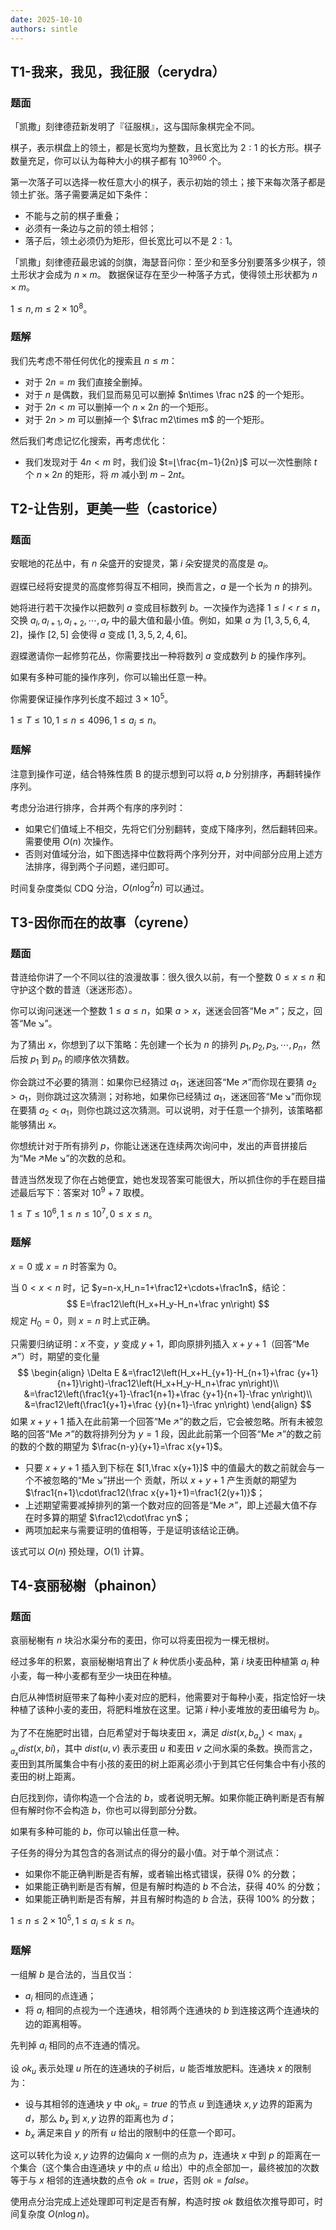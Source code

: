```yaml
---
date: 2025-10-10
authors: sintle
---
```


## T1-我来，我见，我征服（cerydra）

### 题面

「凯撒」刻律德菈新发明了『征服棋』，这与国际象棋完全不同。

棋子，表示棋盘上的领土，都是长宽均为整数，且长宽比为 $2:1$ 的长方形。棋子数量充足，你可以认为每种大小的棋子都有 $10^{3960}$ 个。

第一次落子可以选择一枚任意大小的棋子，表示初始的领土；接下来每次落子都是 领土扩张。落子需要满足如下条件：

-   不能与之前的棋子重叠；
-   必须有一条边与之前的领土相邻；
-   落子后，领土必须仍为矩形，但长宽比可以不是 $2:1$。

「凯撒」刻律德菈最忠诚的剑旗，海瑟音问你：至少和至多分别要落多少棋子，领土形状才会成为 $n\times m$。 数据保证存在至少一种落子方式，使得领土形状都为 $n\times m$。

$1\leq n,m\leq 2\times 10^8$。

### 题解

我们先考虑不带任何优化的搜索且 $n≤m$：

-   对于 $2n=m$ 我们直接全删掉。
-   对于 $n$ 是偶数，我们显而易见可以删掉 $n\times \frac n2$ 的一个矩形。
-   对于 $2n<m$ 可以删掉一个 $n\times 2n$ 的一个矩形。
-   对于 $2n>m$ 可以删掉一个 $\frac m2\times m$ 的一个矩形。

然后我们考虑记忆化搜索，再考虑优化：

-   我们发现对于 $4n<m$ 时，我们设 $t=⌊\frac{m−1}{2n}⌋$ 可以一次性删除 $t$ 个 $n\times 2n$ 的矩形，将 $m$ 减小到 $m−2nt$。

## T2-让告别，更美一些（castorice）

### 题面

安眠地的花丛中，有 $n$ 朵盛开的安提灵，第 $i$ 朵安提灵的高度是 $a_i$。

遐蝶已经将安提灵的高度修剪得互不相同，换而言之，$a$ 是一个长为 $n$ 的排列。

她将进行若干次操作以把数列 $a$ 变成目标数列 $b$。一次操作为选择 $1\leq l<r\leq n$，交换 $a_l,a_{l+1},a_{l+2},\cdots,a_r$ 中的最大值和最小值。例如，如果 $a$ 为 $[1,3,5,6,4,2]$，操作 $[2,5]$ 会使得 $a$ 变成 $[1,3,5,2,4,6]$。

遐蝶邀请你一起修剪花丛，你需要找出一种将数列 $a$ 变成数列 $b$ 的操作序列。

如果有多种可能的操作序列，你可以输出任意一种。

你需要保证操作序列长度不超过 $3\times 10^5$。

$1\leq T\leq 10,1\leq n\leq 4096,1\leq a_i\leq n$。

### 题解

注意到操作可逆，结合特殊性质 B 的提示想到可以将 $a,b$ 分别排序，再翻转操作序列。

考虑分治进行排序，合并两个有序的序列时：

-   如果它们值域上不相交，先将它们分别翻转，变成下降序列，然后翻转回来。需要使用 $O(n)$ 次操作。
-   否则对值域分治，如下图选择中位数将两个序列分开，对中间部分应用上述方法排序，得到两个子问题，递归即可。

时间复杂度类似 CDQ 分治，$O(n\log^2n)$ 可以通过。

## T3-因你而在的故事（cyrene）

### 题面

昔涟给你讲了一个不同以往的浪漫故事：很久很久以前，有一个整数 $0\leq x\leq n$ 和守护这个数的昔涟（迷迷形态）。

你可以询问迷迷一个整数 $1\leq a\leq n$，如果 $a>x$，迷迷会回答“$\text{Me}\!\!\nearrow$”；反之，回答“$\text{Me}\!\!\searrow$”。

为了猜出 $x$，你想到了以下策略：先创建一个长为 $n$ 的排列 $p_1,p_2,p_3,\cdots,p_n$，然后按 $p_1$ 到 $p_n$ 的顺序依次猜数。

你会跳过不必要的猜测：如果你已经猜过 $a_1$，迷迷回答“$\text{Me}\!\!\nearrow$”而你现在要猜 $a_2>a_1$，则你跳过这次猜测；对称地，如果你已经猜过 $a_1$，迷迷回答“$\text{Me}\!\!\searrow$”而你现在要猜 $a_2<a_1$，则你也跳过这次猜测。可以说明，对于任意一个排列，该策略都能够猜出 $x$。

你想统计对于所有排列 $p$，你能让迷迷在连续两次询问中，发出的声音拼接后为“$\text{Me}\!\!\nearrow$$\text{Me}\!\!\searrow$”的次数的总和。

昔涟当然发现了你在占她便宜，她也发现答案可能很大，所以抓住你的手在题目描 述最后写下：答案对 $10^9+7$ 取模。

$1\leq T\leq 10^6,1\leq n\leq 10^7,0\leq x\leq n$。

### 题解

$x=0$ 或 $x=n$ 时答案为 $0$。

当 $0<x<n$ 时，记 $y=n-x,H_n=1+\frac12+\cdots+\frac1n$，结论：
$$
E=\frac12\left(H_x+H_y-H_n+\frac yn\right)
$$
规定 $H_0=0$，则 $x=n$ 时上式正确。

只需要归纳证明：$x$ 不变，$y$ 变成 $y+1$，即向原排列插入 $x+y+1$（回答“$\text{Me}\!\!\nearrow$”）时，期望的变化量
$$
\begin{align}
\Delta E
&=\frac12\left(H_x+H_{y+1}-H_{n+1}+\frac {y+1}{n+1}\right)-\frac12\left(H_x+H_y-H_n+\frac yn\right)\\
&=\frac12\left(\frac1{y+1}-\frac1{n+1}+\frac {y+1}{n+1}-\frac yn\right)\\
&=\frac12\left(\frac1{y+1}+\frac {y}{n+1}-\frac yn\right)
\end{align}
$$
如果 $x+y+1$ 插入在此前第一个回答“$\text{Me}\!\!\nearrow$”的数之后，它会被忽略。所有未被忽略的回答“$\text{Me}\!\!\nearrow$”的数将排列分为 $y=1$ 段，因此此前第一个回答“$\text{Me}\!\!\nearrow$”的数之前的数的个数的期望为 $\frac{n-y}{y+1}=\frac x{y+1}$。

-   只要 $x+y+1$ 插入到下标在 $[1,\frac x{y+1}]$ 中的值最大的数之前就会与一个不被忽略的“$\text{Me}\!\!\searrow$”拼出一个 贡献，所以 $x+y+1$ 产生贡献的期望为 $\frac1{n+1}\cdot\frac12(\frac x{y+1}+1)=\frac1{2(y+1)}$；
-   上述期望需要减掉排列的第一个数对应的回答是“$\text{Me}\!\!\nearrow$”，即上述最大值不存在时多算的期望 $\frac12\cdot\frac yn$；
-   两项加起来与需要证明的值相等，于是证明该结论正确。

该式可以 $O(n)$ 预处理，$O(1)$ 计算。

## T4-哀丽秘榭（phainon）

### 题面

哀丽秘榭有 $n$ 块沿水渠分布的麦田，你可以将麦田视为一棵无根树。

经过多年的积累，哀丽秘榭培育出了 $k$ 种优质小麦品种，第 $i$ 块麦田种植第 $a_i$ 种小麦，每一种小麦都有至少一块田在种植。

白厄从神悟树庭带来了每种小麦对应的肥料，他需要对于每种小麦，指定恰好一块种植了该种小麦的麦田，将肥料堆放在这里。记第 $i$ 种小麦堆放的麦田编号为 $b_i$。

为了不在施肥时出错，白厄希望对于每块麦田 $x$，满足 $dist(x,b_{a_x} )<\max_{i\not=a_x} dist(x,bi)$，其中 $dist(u,v)$ 表示麦田 $u$ 和麦田 $v$ 之间水渠的条数。换而言之，麦田到其所属集合中有小孩的麦田的树上距离必须小于到其它任何集合中有小孩的麦田的树上距离。

白厄找到你，请你构造一个合法的 $b$，或者说明无解。如果你能正确判断是否有解但有解时你不会构造 $b$，你也可以得到部分分数。

如果有多种可能的 $b$，你可以输出任意一种。

子任务的得分为其包含的各测试点的得分的最小值。对于单个测试点：

-   如果你不能正确判断是否有解，或者输出格式错误，获得 $0\%$ 的分数；
-   如果能正确判断是否有解，但是有解时构造的 $b$ 不合法，获得 $40\%$ 的分数；
-   如果能正确判断是否有解，并且有解时构造的 $b$ 合法，获得 $100\%$ 的分数；

$1\leq n\leq 2\times 10^5,1\leq a_i\leq k\leq n$。

### 题解

一组解 $b$ 是合法的，当且仅当：

-   $a_i$ 相同的点连通；
-   将 $a_i$ 相同的点视为一个连通块，相邻两个连通块的 $b$ 到连接这两个连通块的边的距离相等。

先判掉 $a_i$ 相同的点不连通的情况。

设 $ok_u$ 表示处理 $u$ 所在的连通块的子树后，$u$ 能否堆放肥料。连通块 $x$ 的限制为：

-   设与其相邻的连通块 $y$ 中 $ok_u=true$ 的节点 $u$ 到连通块 $x,y$ 边界的距离为 $d$，那么 $b_x$ 到 $x,y$ 边界的距离也为 $d$；
-   $b_x$ 满足来自 $y$ 的所有 $u$ 给出的限制中的任意一个即可。

这可以转化为设 $x,y$ 边界的边偏向 $x$ 一侧的点为 $p$，连通块 $x$ 中到 $p$ 的距离在一个集合（这个集合由连通块 $y$ 中的点 $u$ 给出）中的点全部加一，最终被加的次数等于与 $x$ 相邻的连通块数的点令 $ok=true$，否则 $ok=false$。

使用点分治完成上述处理即可判定是否有解，构造时按 $ok$ 数组依次推导即可，时间复杂度 $O(n\log n)$。
